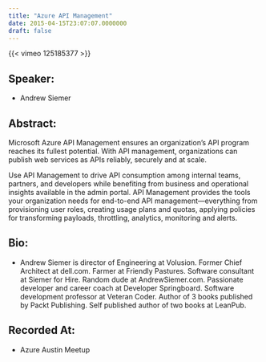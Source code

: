 ```yaml
---
title: "Azure API Management"
date: 2015-04-15T23:07:07.0000000
draft: false
---
```


{{< vimeo 125185377 >}}

## Speaker:

 - Andrew Siemer

## Abstract:

<p>Microsoft Azure API Management ensures an organization’s API program reaches its fullest potential. With API management, organizations can publish web services as APIs reliably, securely and at scale.</p>
<p>Use API Management to drive API consumption among internal teams, partners, and developers while benefiting from business and operational insights available in the admin portal. API Management provides the tools your organization needs for end-to-end API management—everything from provisioning user roles, creating usage plans and quotas, applying policies for transforming payloads, throttling, analytics, monitoring and alerts.</p>

## Bio:

 - <p>Andrew Siemer is director of Engineering at Volusion. Former Chief Architect at dell.com. Farmer at Friendly Pastures. Software consultant at Siemer for Hire. Random dude at AndrewSiemer.com. Passionate developer and career coach at Developer Springboard. Software development professor at Veteran Coder. Author of 3 books published by Packt Publishing. Self published author of two books at LeanPub.</p>

## Recorded At:

 - Azure Austin Meetup

